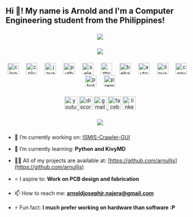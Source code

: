 <h2 align="left">Hi 👋! My name is Arnold and I'm a Computer Engineering student from the Philippines!</h2>

###

<div align="center">
  <img src="https://github-readme-stats.vercel.app/api/top-langsusername=arnulljs&locale=en&hide_title=false&layout=compact&card_width=320&langs_count=5&theme=github_dark&hide_border=true&cache_bust=1"  />
</div>

###

<p align="center" >
    <a href="[LINK TO: WHEN CLICKED](https://www.codewars.com/users/arnull)">
      <img src="https://github.r2v.ch/codewars?user=arnull&theme=gradient_dark_by_level" />
    </a>
</p>

###

<div align="center">
  <img src="https://cdn.jsdelivr.net/gh/devicons/devicon/icons/c/c-original.svg" height="30" alt="c logo"  />
  <img width="12" />
  <img src="https://cdn.jsdelivr.net/gh/devicons/devicon/icons/cplusplus/cplusplus-original.svg" height="30" alt="cplusplus logo"  />
  <img width="12" />
  <img src="https://cdn.jsdelivr.net/gh/devicons/devicon/icons/java/java-original.svg" height="30" alt="java logo"  />
  <img width="12" />
  <img src="https://cdn.jsdelivr.net/gh/devicons/devicon/icons/python/python-original.svg" height="30" alt="python logo"  />
  <img width="12" />
  <img src="https://cdn.jsdelivr.net/gh/devicons/devicon/icons/selenium/selenium-original.svg" height="30" alt="selenium logo"  />
  <img width="12" />
  <img src="https://cdn.jsdelivr.net/gh/devicons/devicon/icons/mysql/mysql-original.svg" height="30" alt="mysql logo"  />
  <img width="12" />
  <img src="https://cdn.jsdelivr.net/gh/devicons/devicon/icons/behance/behance-original.svg" height="30" alt="behance logo"  />
  <img width="12" />
  <img src="https://skillicons.dev/icons?i=autocad" height="30" alt="autocad logo"  />
  <img width="12" />
  <img src="https://cdn.jsdelivr.net/gh/devicons/devicon/icons/linux/linux-original.svg" height="30" alt="linux logo"  />
  <img width="12" />
  <img src="https://cdn.jsdelivr.net/gh/devicons/devicon/icons/canva/canva-original.svg" height="30" alt="canva logo"  />
  <img width="12" />
  <img src="https://cdn.jsdelivr.net/gh/devicons/devicon/icons/photoshop/photoshop-plain.svg" height="30" alt="photoshop logo"  />
  <img width="12" />
  <img src="https://cdn.jsdelivr.net/gh/devicons/devicon/icons/premierepro/premierepro-plain.svg" height="30" alt="premierepro logo"  />
</div>

###

<div align="center">
  <a href="https://www.youtube.com/@deezeewhytea" target="_blank">
    <img src="https://img.shields.io/static/v1?message=Youtube&logo=youtube&label=&color=FF0000&logoColor=white&labelColor=&style=for-the-badge" height="35" alt="youtube logo"  />
  </a>
  <img src="https://img.shields.io/static/v1?message=Discord&logo=discord&label=&color=7289DA&logoColor=white&labelColor=&style=for-the-badge" height="35" alt="discord logo"  />
  <a href="arnoldjosephjr.najera@gmail.com" target="_blank">
    <img src="https://img.shields.io/static/v1?message=Gmail&logo=gmail&label=&color=D14836&logoColor=white&labelColor=&style=for-the-badge" height="35" alt="gmail logo"  />
  </a>
  <img src="https://img.shields.io/static/v1?message=Facebook&logo=facebook&label=&color=1877F2&logoColor=white&labelColor=&style=for-the-badge" height="35" alt="facebook logo"  />
  <img src="https://img.shields.io/static/v1?message=LinkedIn&logo=linkedin&label=&color=0077B5&logoColor=white&labelColor=&style=for-the-badge" height="35" alt="linkedin logo"  />
</div>

###

<div align="center">
  <img src="https://visitor-badge.laobi.icu/badge?page_id=arnulljs.arnulljs&"  />
</div>

###
- 🔭 I’m currently working on: [ISMIS-Crawler-GUI](https://github.com/arnulljs/ISMISCrawler-GUI)

- 🌱 I’m currently learning: **Python and KivyMD**

- 👨‍💻 All of my projects are available at: [https://github.com/arnulljs](https://github.com/arnulljs)

- ⭐ I aspire to: **Work on PCB design and fabrication**

- 📫 How to reach me: **arnoldjosephjr.najera@gmail.com**

- ⚡ Fun fact: **I much prefer working on hardware than software :P**
